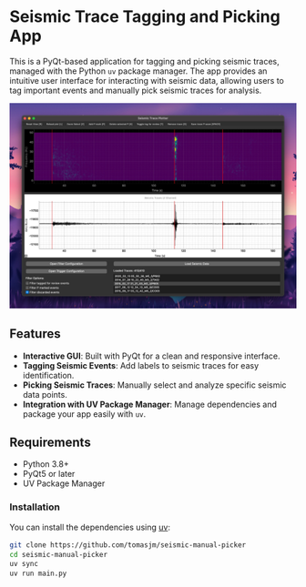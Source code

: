 # Seismic Trace Tagging and Picking App

This is a PyQt-based application for tagging and picking seismic traces, managed with the Python `uv` package manager. The app provides an intuitive user interface for interacting with seismic data, allowing users to tag important events and manually pick seismic traces for analysis.

![Image](./img/demo.jpeg)

## Features

- **Interactive GUI**: Built with PyQt for a clean and responsive interface.
- **Tagging Seismic Events**: Add labels to seismic traces for easy identification.
- **Picking Seismic Traces**: Manually select and analyze specific seismic data points.
- **Integration with UV Package Manager**: Manage dependencies and package your app easily with `uv`.

## Requirements

- Python 3.8+
- PyQt5 or later
- UV Package Manager

### Installation

You can install the dependencies using [uv](https://docs.astral.sh/uv/getting-started/installation/):

```bash
git clone https://github.com/tomasjm/seismic-manual-picker
cd seismic-manual-picker
uv sync
uv run main.py
```
